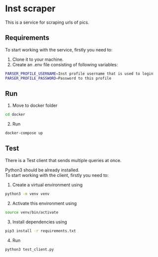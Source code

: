 # Inst scraper

This is a service for scraping urls of pics.


## Requirements

To start working with the service, firstly you need to: 

1. Clone it to your machine.
2. Create an .env file consisting of following variables:

```bash 
PARSER_PROFILE_USERNAME=Inst profile username that is used to login
PARSER_PROFILE_PASSWORD=Password to this profile
```

## Run
1. Move to docker folder

```bash
cd docker
```

2. Run

```bash
docker-compose up
```

## Test

There is a Test client that sends multiple queries at once.

Python3 should be already installed.  
To start working with the client, firstly you need to: 

1. Create a virtual environment using

```bash 
python3 -m venv venv
```

2. Activate this environment using

```bash
source venv/bin/activate
```

3. Install dependencies using

```bash
pip3 install -r requirements.txt
```

4. Run

```bash
python3 test_client.py
```
